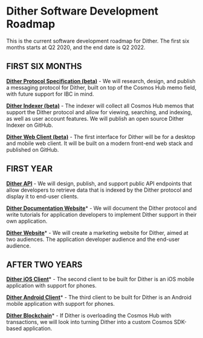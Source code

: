 # Dither Software Development Roadmap

This is the current software development roadmap for Dither. The first six months starts at Q2 2020, and the end date is Q2 2022.

## FIRST SIX MONTHS

[**Dither Protocol Specification (beta)**](./roadmap-01-spec.md) - We will research, design, and publish a messaging protocol for Dither, built on top of the Cosmos Hub memo field, with future support for IBC  in mind.

[**Dither Indexer (beta)**](./roadmap-02-indexer.md) - The indexer will collect all Cosmos Hub memos that support the Dither protocol and allow for viewing, searching, and indexing, as well as user account features. We will publish an open source Dither Indexer on GitHub.

[**Dither Web Client (beta)**](./roadmap-03-webapp.md) - The first interface for Dither will be for a desktop and mobile web client. It will be built on a modern front-end web stack and published on GitHub.

## FIRST YEAR

[**Dither API**](./roadmap-04-api.md) - We will design, publish, and support public API endpoints that allow developers to retrieve data that is indexed by the Dither protocol and display it to end-user clients. 

[**Dither Documentation Website**](./roadmap-05-docs.md)* - We will document the Dither protocol and write tutorials for application developers to implement Dither support in their own application.

[**Dither Website**](./roadmap-06-website.md)* - We will create a marketing website for Dither, aimed at two audiences. The application developer audience and the end-user audience.

## AFTER TWO YEARS 

[**Dither iOS Client**](./roadmap-07-ios.md)* - The second client to be built for Dither is an iOS mobile application with support for phones.

[**Dither Android Client**](./roadmap-08-android.md)* - The third client to be built for Dither is an Android  mobile application with support for phones.

[**Dither Blockchain**](./roadmap-09-blockchain.md)* - If Dither is overloading the Cosmos Hub with transactions, we will look into turning Dither into a custom Cosmos SDK-based application.

